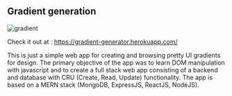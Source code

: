 ## Gradient generation

![gradient](https://user-images.githubusercontent.com/29514438/59346067-15c93d00-8d2f-11e9-8f6b-2cffb7803b35.png)

Check it out at : https://gradient-generator.herokuapp.com/

This is just a simple web app for creating and browsing pretty UI gradients for design. The primary objective of the app was to learn DOM manipulation with javascript and to create a full stack web app consisting of a backend and database with CRU (Create, Read, Update) functionality. The app is based on a MERN stack (MongoDB, ExpressJS, ReactJS, NodeJS).
